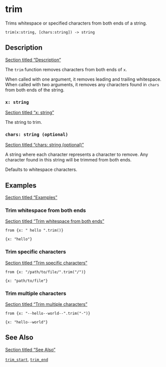 # trim

Trims whitespace or specified characters from both ends of a string.

```tql
trim(x:string, [chars:string]) -> string
```

## Description

[Section titled “Description”](#description)

The `trim` function removes characters from both ends of `x`.

When called with one argument, it removes leading and trailing whitespace. When called with two arguments, it removes any characters found in `chars` from both ends of the string.

### `x: string`

[Section titled “x: string”](#x-string)

The string to trim.

### `chars: string (optional)`

[Section titled “chars: string (optional)”](#chars-string-optional)

A string where each character represents a character to remove. Any character found in this string will be trimmed from both ends.

Defaults to whitespace characters.

## Examples

[Section titled “Examples”](#examples)

### Trim whitespace from both ends

[Section titled “Trim whitespace from both ends”](#trim-whitespace-from-both-ends)

```tql
from {x: " hello ".trim()}
```

```tql
{x: "hello"}
```

### Trim specific characters

[Section titled “Trim specific characters”](#trim-specific-characters)

```tql
from {x: "/path/to/file/".trim("/")}
```

```tql
{x: "path/to/file"}
```

### Trim multiple characters

[Section titled “Trim multiple characters”](#trim-multiple-characters)

```tql
from {x: "--hello--world--".trim("-")}
```

```tql
{x: "hello--world"}
```

## See Also

[Section titled “See Also”](#see-also)

[`trim_start`](/reference/functions/trim_start), [`trim_end`](/reference/functions/trim_end)